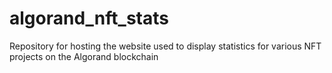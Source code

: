 # algorand_nft_stats
Repository for hosting the website used to display statistics for various NFT projects on the Algorand blockchain
